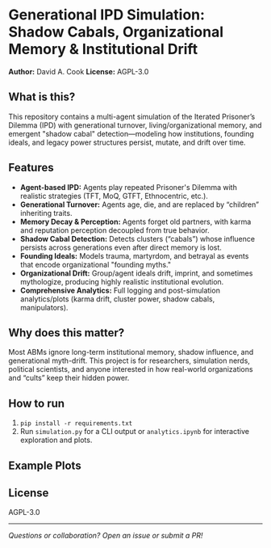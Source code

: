 # Generational IPD Simulation: Shadow Cabals, Organizational Memory & Institutional Drift

**Author:** David A. Cook 
**License:** AGPL-3.0

## What is this?

This repository contains a multi-agent simulation of the Iterated Prisoner’s Dilemma (IPD) with generational turnover, living/organizational memory, and emergent "shadow cabal" detection—modeling how institutions, founding ideals, and legacy power structures persist, mutate, and drift over time.

## Features

- **Agent-based IPD:** Agents play repeated Prisoner's Dilemma with realistic strategies (TFT, MoQ, GTFT, Ethnocentric, etc.).
- **Generational Turnover:** Agents age, die, and are replaced by “children” inheriting traits.
- **Memory Decay & Perception:** Agents forget old partners, with karma and reputation perception decoupled from true behavior.
- **Shadow Cabal Detection:** Detects clusters (“cabals”) whose influence persists across generations even after direct memory is lost.
- **Founding Ideals:** Models trauma, martyrdom, and betrayal as events that encode organizational "founding myths."
- **Organizational Drift:** Group/agent ideals drift, imprint, and sometimes mythologize, producing highly realistic institutional evolution.
- **Comprehensive Analytics:** Full logging and post-simulation analytics/plots (karma drift, cluster power, shadow cabals, manipulators).

## Why does this matter?

Most ABMs ignore long-term institutional memory, shadow influence, and generational myth-drift. This project is for researchers, simulation nerds, political scientists, and anyone interested in how real-world organizations and “cults” keep their hidden power.

## How to run

1. `pip install -r requirements.txt`
2. Run `simulation.py` for a CLI output or `analytics.ipynb` for interactive exploration and plots.

## Example Plots


## License

AGPL-3.0

---

*Questions or collaboration? Open an issue or submit a PR!*
